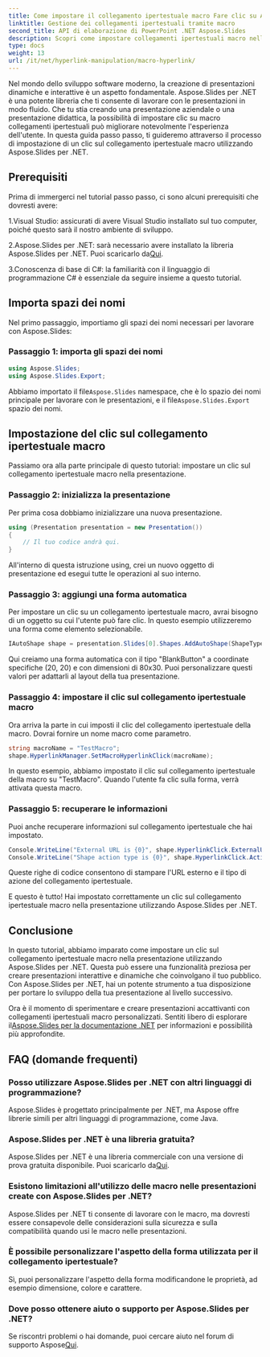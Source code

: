 ```yaml
---
title: Come impostare il collegamento ipertestuale macro Fare clic su Aspose.Slides per .NET
linktitle: Gestione dei collegamenti ipertestuali tramite macro
second_title: API di elaborazione di PowerPoint .NET Aspose.Slides
description: Scopri come impostare collegamenti ipertestuali macro nelle tue presentazioni con Aspose.Slides per .NET. Migliora l'interattività e coinvolgi il tuo pubblico.
type: docs
weight: 13
url: /it/net/hyperlink-manipulation/macro-hyperlink/
---
```


Nel mondo dello sviluppo software moderno, la creazione di presentazioni dinamiche e interattive è un aspetto fondamentale. Aspose.Slides per .NET è una potente libreria che ti consente di lavorare con le presentazioni in modo fluido. Che tu stia creando una presentazione aziendale o una presentazione didattica, la possibilità di impostare clic su macro collegamenti ipertestuali può migliorare notevolmente l'esperienza dell'utente. In questa guida passo passo, ti guideremo attraverso il processo di impostazione di un clic sul collegamento ipertestuale macro utilizzando Aspose.Slides per .NET. 

## Prerequisiti

Prima di immergerci nel tutorial passo passo, ci sono alcuni prerequisiti che dovresti avere:

1.Visual Studio: assicurati di avere Visual Studio installato sul tuo computer, poiché questo sarà il nostro ambiente di sviluppo.

 2.Aspose.Slides per .NET: sarà necessario avere installato la libreria Aspose.Slides per .NET. Puoi scaricarlo da[Qui](https://releases.aspose.com/slides/net/).

3.Conoscenza di base di C#: la familiarità con il linguaggio di programmazione C# è essenziale da seguire insieme a questo tutorial.

## Importa spazi dei nomi

Nel primo passaggio, importiamo gli spazi dei nomi necessari per lavorare con Aspose.Slides:

### Passaggio 1: importa gli spazi dei nomi

```csharp
using Aspose.Slides;
using Aspose.Slides.Export;
```

 Abbiamo importato il file`Aspose.Slides` namespace, che è lo spazio dei nomi principale per lavorare con le presentazioni, e il file`Aspose.Slides.Export` spazio dei nomi.

## Impostazione del clic sul collegamento ipertestuale macro

Passiamo ora alla parte principale di questo tutorial: impostare un clic sul collegamento ipertestuale macro nella presentazione.

### Passaggio 2: inizializza la presentazione

Per prima cosa dobbiamo inizializzare una nuova presentazione.

```csharp
using (Presentation presentation = new Presentation())
{
    // Il tuo codice andrà qui.
}
```

All'interno di questa istruzione using, crei un nuovo oggetto di presentazione ed esegui tutte le operazioni al suo interno.

### Passaggio 3: aggiungi una forma automatica

Per impostare un clic su un collegamento ipertestuale macro, avrai bisogno di un oggetto su cui l'utente può fare clic. In questo esempio utilizzeremo una forma come elemento selezionabile.

```csharp
IAutoShape shape = presentation.Slides[0].Shapes.AddAutoShape(ShapeType.BlankButton, 20, 20, 80, 30);
```

Qui creiamo una forma automatica con il tipo "BlankButton" a coordinate specifiche (20, 20) e con dimensioni di 80x30. Puoi personalizzare questi valori per adattarli al layout della tua presentazione.

### Passaggio 4: impostare il clic sul collegamento ipertestuale macro

Ora arriva la parte in cui imposti il clic del collegamento ipertestuale della macro. Dovrai fornire un nome macro come parametro.

```csharp
string macroName = "TestMacro";
shape.HyperlinkManager.SetMacroHyperlinkClick(macroName);
```

In questo esempio, abbiamo impostato il clic sul collegamento ipertestuale della macro su "TestMacro". Quando l'utente fa clic sulla forma, verrà attivata questa macro.

### Passaggio 5: recuperare le informazioni

Puoi anche recuperare informazioni sul collegamento ipertestuale che hai impostato.

```csharp
Console.WriteLine("External URL is {0}", shape.HyperlinkClick.ExternalUrl);
Console.WriteLine("Shape action type is {0}", shape.HyperlinkClick.ActionType);
```

Queste righe di codice consentono di stampare l'URL esterno e il tipo di azione del collegamento ipertestuale.

E questo è tutto! Hai impostato correttamente un clic sul collegamento ipertestuale macro nella presentazione utilizzando Aspose.Slides per .NET.

## Conclusione

In questo tutorial, abbiamo imparato come impostare un clic sul collegamento ipertestuale macro nella presentazione utilizzando Aspose.Slides per .NET. Questa può essere una funzionalità preziosa per creare presentazioni interattive e dinamiche che coinvolgano il tuo pubblico. Con Aspose.Slides per .NET, hai un potente strumento a tua disposizione per portare lo sviluppo della tua presentazione al livello successivo.

 Ora è il momento di sperimentare e creare presentazioni accattivanti con collegamenti ipertestuali macro personalizzati. Sentiti libero di esplorare il[Aspose.Slides per la documentazione .NET](https://reference.aspose.com/slides/net/) per informazioni e possibilità più approfondite.

## FAQ (domande frequenti)

### Posso utilizzare Aspose.Slides per .NET con altri linguaggi di programmazione?
Aspose.Slides è progettato principalmente per .NET, ma Aspose offre librerie simili per altri linguaggi di programmazione, come Java.

### Aspose.Slides per .NET è una libreria gratuita?
Aspose.Slides per .NET è una libreria commerciale con una versione di prova gratuita disponibile. Puoi scaricarlo da[Qui](https://releases.aspose.com/).

### Esistono limitazioni all'utilizzo delle macro nelle presentazioni create con Aspose.Slides per .NET?
Aspose.Slides per .NET ti consente di lavorare con le macro, ma dovresti essere consapevole delle considerazioni sulla sicurezza e sulla compatibilità quando usi le macro nelle presentazioni.

### È possibile personalizzare l'aspetto della forma utilizzata per il collegamento ipertestuale?
Sì, puoi personalizzare l'aspetto della forma modificandone le proprietà, ad esempio dimensione, colore e carattere.

### Dove posso ottenere aiuto o supporto per Aspose.Slides per .NET?
 Se riscontri problemi o hai domande, puoi cercare aiuto nel forum di supporto Aspose[Qui](https://forum.aspose.com/).